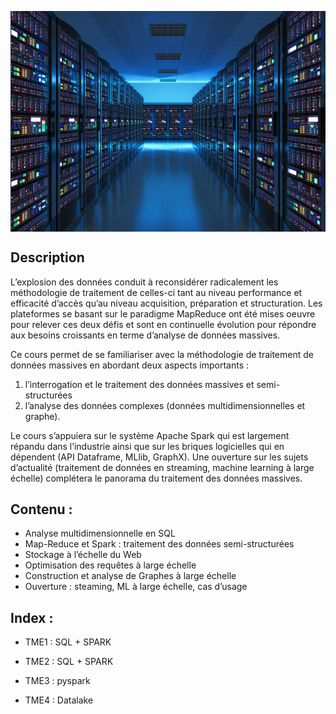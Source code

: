 <p>
  <img src="bdd.pg.jpg" alt="base_donnees_large_echelle" align="center">
</p>

## Description
L’explosion des données conduit à reconsidérer radicalement les méthodologie de traitement  de celles-ci tant au niveau performance et efficacité d’accès qu’au niveau acquisition, préparation et structuration. Les plateformes se basant sur le paradigme MapReduce ont été mises oeuvre pour relever ces deux défis et sont en continuelle évolution pour répondre aux besoins croissants en terme d’analyse de données massives.

Ce cours permet de se familiariser avec la méthodologie de traitement de données massives en abordant deux aspects importants :
1. l’interrogation et le traitement des données massives et semi-structurées
2.  l’analyse des données complexes (données multidimensionnelles et graphe).

Le cours s’appuiera sur le système Apache Spark qui est largement répandu dans l’industrie ainsi que sur les briques logicielles qui en dépendent (API Dataframe, MLlib, GraphX). Une ouverture sur les sujets d’actualité (traitement de données en streaming, machine learning à large échelle) complétera le panorama du traitement des données massives.

## Contenu :

- Analyse multidimensionnelle en SQL
- Map-Reduce et Spark : traitement des données semi-structurées
- Stockage à l’échelle du Web
- Optimisation des requêtes à large échelle
- Construction et analyse de Graphes à large échelle
- Ouverture : steaming, ML à large échelle, cas d’usage


## Index :

- TME1 : SQL + SPARK

- TME2 : SQL + SPARK 

- TME3 : pyspark

- TME4 : Datalake
